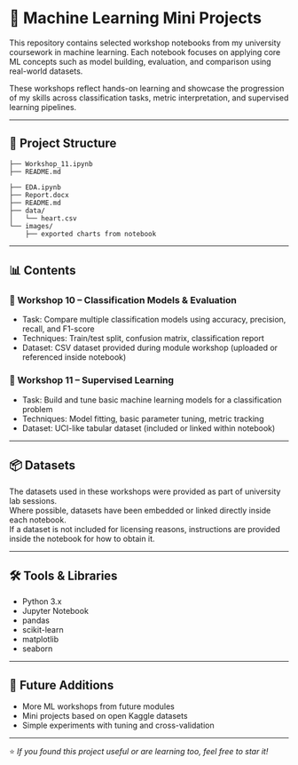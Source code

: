 # 🧠 Machine Learning Mini Projects

This repository contains selected workshop notebooks from my university coursework in machine learning. Each notebook focuses on applying core ML concepts such as model building, evaluation, and comparison using real-world datasets.

These workshops reflect hands-on learning and showcase the progression of my skills across classification tasks, metric interpretation, and supervised learning pipelines.

---

## 📂 Project Structure
```├── Workshop_10.ipynb
├── Workshop_11.ipynb
├── README.md
```
```heart-disease-eda/
├── EDA.ipynb
├── Report.docx
├── README.md
├── data/
│   └── heart.csv
└── images/
    ├── exported charts from notebook
```

---

## 📊 Contents

### 🔹 Workshop 10 – Classification Models & Evaluation
- Task: Compare multiple classification models using accuracy, precision, recall, and F1-score
- Techniques: Train/test split, confusion matrix, classification report
- Dataset: CSV dataset provided during module workshop (uploaded or referenced inside notebook)

### 🔹 Workshop 11 – Supervised Learning
- Task: Build and tune basic machine learning models for a classification problem
- Techniques: Model fitting, basic parameter tuning, metric tracking
- Dataset: UCI-like tabular dataset (included or linked within notebook)

---

## 📦 Datasets

The datasets used in these workshops were provided as part of university lab sessions.  
Where possible, datasets have been embedded or linked directly inside each notebook.  
If a dataset is not included for licensing reasons, instructions are provided inside the notebook for how to obtain it.

---

## 🛠️ Tools & Libraries

- Python 3.x
- Jupyter Notebook
- pandas
- scikit-learn
- matplotlib
- seaborn

---

## 🧠 Future Additions

- More ML workshops from future modules
- Mini projects based on open Kaggle datasets
- Simple experiments with tuning and cross-validation

---

⭐ *If you found this project useful or are learning too, feel free to star it!*
